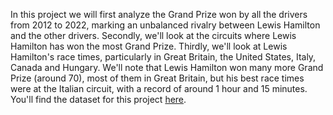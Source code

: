 In this project we will first analyze the Grand Prize won by all the drivers from 2012 to 2022, marking an unbalanced rivalry between Lewis Hamilton and the other drivers. Secondly, we'll look at the circuits where Lewis Hamilton has won the most Grand Prize. Thirdly, we'll look at Lewis Hamilton's race times, particularly in Great Britain, the United States, Italy, Canada and Hungary. We'll note that Lewis Hamilton won many more Grand Prize (around 70), most of them in Great Britain, but his best race times were at the Italian circuit, with a record of around 1 hour and 15 minutes. You'll find the dataset for this project [here](https://www.kaggle.com/datasets/rakeshkudmulwar7/formula-1-race-winners-20122022).
